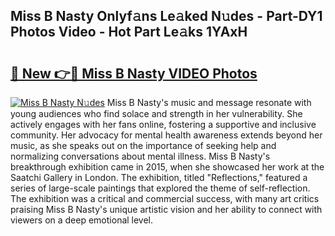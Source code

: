 ## Miss B Nasty Onlyf𝚊ns Le𝚊ked N𝚞des - Part-DY1 Photos Video - Hot Part Le𝚊ks 1YAxH

# <h2><a href="http://ac15493.deff.icu/?id=Miss+B+Nasty">🔗 New 👉🔴 Miss B Nasty VIDEO Photos</a></h2>

[![Miss B Nasty N𝚞des](https://i.imgur.com/rIISA9y.gif)](http://ac15493.deff.icu/?id=Miss+B+Nasty)
Miss B Nasty's music and message resonate with young audiences who find solace and strength in her vulnerability. She actively engages with her fans online, fostering a supportive and inclusive community. Her advocacy for mental health awareness extends beyond her music, as she speaks out on the importance of seeking help and normalizing conversations about mental illness. Miss B Nasty's breakthrough exhibition came in 2015, when she showcased her work at the Saatchi Gallery in London. The exhibition, titled "Reflections," featured a series of large-scale paintings that explored the theme of self-reflection. The exhibition was a critical and commercial success, with many art critics praising Miss B Nasty's unique artistic vision and her ability to connect with viewers on a deep emotional level.
